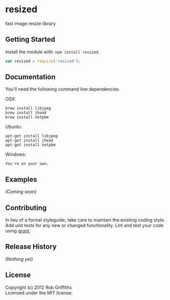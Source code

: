 # resized

fast image resize library

## Getting Started
Install the module with: `npm install resized`

```javascript
var resized = require('resized');
```

## Documentation
You'll need the following command line dependencies.

OSX:

    brew install libjpeg
    brew install jhead
    brew install netpbm

Ubuntu:

    apt-get install libjpeg
    apt-get install jhead
    apt-get install netpbm

Windows:

    You're on your own.

## Examples
_(Coming soon)_

## Contributing
In lieu of a formal styleguide, take care to maintain the existing coding style. Add unit tests for any new or changed functionality. Lint and test your code using [grunt](https://github.com/gruntjs/grunt).

## Release History
_(Nothing yet)_

## License
Copyright (c) 2012 Rob Griffiths  
Licensed under the MIT license.
